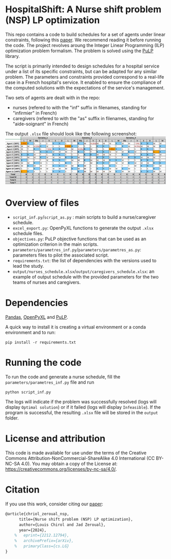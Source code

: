 # HospitalShift: A Nurse shift problem (NSP) LP optimization
This repo contains a code to build schedules for a set of agents under linear constraints, following this [paper](https://overleaf.com). We recommend reading it before running the code.
The project revolves aroung the Integer Linear Programming (ILP) optimization problem formalism.
The problem is solved using the [PuLP](https://pypi.org/project/PuLP/) library.

The script is primarily intended to design schedules for a hospital service under a list of its specific constraints, but can be adapted for any similar problem.
The parameters and constraints provided correspond to a real-life case in a French hospital's service.
It enabled to ensure the compliance of the computed solutions with the expectations of the service's management.

Two sets of agents are dealt with in the repo:
- nurses (refered to with the "inf" suffix in filenames, standing for "infirmier" in French)
- caregivers (refered to with the "as" suffix in filenames, standing for "aide-soignant" in French)

The output `.xlsx` file should look like the following screenshot:
<img src="imgs/schedule_screen_example.png">


# Overview of files
- `script_inf.py`/`script_as.py` : main scripts to build a nurse/caregiver schedule.
- `excel_export.py`: OpenPyXL functions to generate the output `.xlsx` schedule files.
- `objectives.py`: PuLP objective functions that can be used as an optimization criterion in the main scripts.
- `parameters/parametres_inf.py`/`parameters/parametres_as.py`: parameters files to pilot the associated script.
- `requirements.txt`: the list of dependencies with the versions used to lead the study.
- `output/nurses_schedule.xlsx`/`output/caregivers_schedule.xlsx`: an example of output schedule with the provided parameters for the two teams of nurses and caregivers.

# Dependencies
[Pandas](https://pandas.pydata.org/), [OpenPyXL](https://openpyxl.readthedocs.io/en/stable/) and [PuLP](https://pypi.org/project/PuLP/).

A quick way to install it is creating a virtual environment or a conda environment and to run:
```
pip install -r requirements.txt
```

# Running the code
To run the code and generate a nurse schedule, fill the `parameters/parametres_inf.py` file and run
```
python script_inf.py
```
The logs will indicate if the problem was successfully resolved (logs will display `Optimal solution`) or if it failed (logs will display `Infeasible`).
If the program is successful, the resulting `.xlsx` file will be stored in the `output` folder.


# License and attribution
This code is made available for use under the terms of the Creative Commons Attribution-NonCommercial-ShareAlike 4.0 International (CC BY-NC-SA 4.0). You may obtain a copy of the License at: https://creativecommons.org/licenses/by-nc-sa/4.0/.


# Citation
If you use this work, consider citing our [paper](https://overleaf.com):

```latex
@article{chriol_zeroual_nsp,
      title={Nurse shift problem (NSP) LP optimization},
      author={Louis Chirol and Jad Zeroual},
      year={2024},
    %   eprint={2212.12794},
    %   archivePrefix={arXiv},
    %   primaryClass={cs.LG}
}
```


